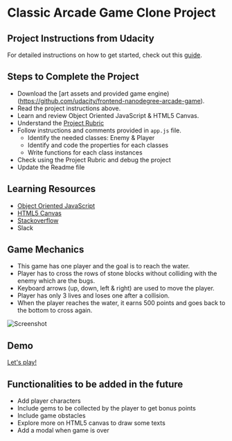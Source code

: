 # Classic Arcade Game Clone Project

## Project Instructions from Udacity

For detailed instructions on how to get started, check out this [guide](https://docs.google.com/document/d/1v01aScPjSWCCWQLIpFqvg3-vXLH2e8_SZQKC8jNO0Dc/pub?embedded=true).

## Steps to Complete the Project

* Download the [art assets and provided game engine)(https://github.com/udacity/frontend-nanodegree-arcade-game).
* Read the project instructions above.
* Learn and review Object Oriented JavaScript & HTML5 Canvas.
* Understand the [Project Rubric](https://review.udacity.com/?_ga=1.242571394.1230547285.1451946706#!/rubrics/15/view)
* Follow instructions and comments provided in `app.js` file.
  - Identify the needed classes: Enemy & Player
  - Identify and code the properties for each classes
  - Write functions for each class instances
* Check using the Project Rubric and debug the project
* Update the Readme file

## Learning Resources

* [Object Oriented JavaScript](https://classroom.udacity.com/courses/ud015)
* [HTML5 Canvas](https://www.udacity.com/course/html5-canvas--ud292)
* [Stackoverflow](https://stackoverflow.com/)
* Slack

## Game Mechanics

* This game has one player and the goal is to reach the water.
* Player has to cross the rows of stone blocks without colliding with the enemy which are the bugs.
* Keyboard arrows (up, down, left & right) are used to move the player.
* Player has only 3 lives and loses one after a collision.
* When the player reaches the water, it earns 500 points and goes back to the bottom to cross again.

![Screenshot]()

## Demo

[Let's play!](https://888red.github.io/Game---Arcade/)

## Functionalities to be added in the future

* Add player characters
* Include gems to be collected by the player to get bonus points
* Include game obstacles
* Explore more on HTML5 canvas to draw some texts
* Add a modal when game is over

